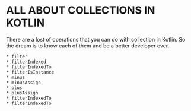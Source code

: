 # ALL ABOUT COLLECTIONS IN KOTLIN
There are a lost of operations that you can do with collection in Kotlin. 
So the dream is to know each of them and be a better developer ever.


    * filter
    * filterIndexed
    * filterIndexedTo
    * filterIsInstance
    * minus
    * minusAssign
    * plus
    * plusAssign
    * filterIndexedTo
    * filterIndexedTo
